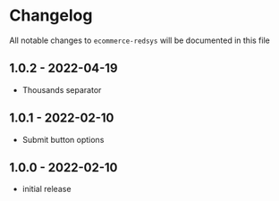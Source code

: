 # Changelog

All notable changes to `ecommerce-redsys` will be documented in this file

## 1.0.2 - 2022-04-19

- Thousands separator

## 1.0.1 - 2022-02-10

- Submit button options

## 1.0.0 - 2022-02-10

- initial release
